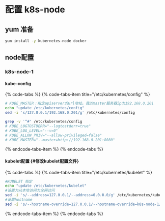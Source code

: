 # 配置 k8s-node

## yum 准备

```bash
yum install -y kubernetes-node docker
```

## node配置

### k8s-node-1

#### kube-config

{% code-tabs %}
{% code-tabs-item title="/etc/kubernetes/config" %}
```bash
# KUBE_MASTER：指定apiserver的url地址。我的master服务器ip为192.168.0.201
echo "update /etc/kubernetes/config"
sed -i 's/127.0.0.1/192.168.0.201/g' /etc/kubernetes/config

grep -v '^#' /etc/kubernetes/config
# KUBE_LOGTOSTDERR="--logtostderr=true"
# KUBE_LOG_LEVEL="--v=0"
# KUBE_ALLOW_PRIV="--allow-privileged=false"
# KUBE_MASTER="--master=http://192.168.0.201:8080"

```
{% endcode-tabs-item %}
{% endcode-tabs %}

#### kubelet配置 {#修改kubelet配置文件}

{% code-tabs %}
{% code-tabs-item title="/etc/kubernetes/kubelet" %}
```bash
#KUBELET 指定
echo "update /etc/kubernetes/kubelet"
#设置为从本地访问为全网访问
sed -i 's/--address=127.0.0.1/--address=0.0.0.0/g' /etc/kubernetes/kubelet
#设置hostname
sed -i 's/--hostname-override=127.0.0.1/--hostname-override=k8s-node-1/g' /etc/kubernetes/kubelet
```
{% endcode-tabs-item %}
{% endcode-tabs %}

